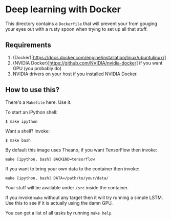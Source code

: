 # Deep learning with Docker

This directory contains a `Dockerfile` that will prevent your from gouging your eyes out with a rusty spoon when trying to set up all that stuff.

## Requirements

1. (Docker)[https://docs.docker.com/engine/installation/linux/ubuntulinux/]
2. (NVIDIA Docker)]https://github.com/NVIDIA/nvidia-docker] if you want GPU (you probably do)
3. NVIDIA drivers on your host if you installed NVIDIA Docker.

## How to use this?

There's a `Makefile` here. Use it.

To start an iPython shell:

`$ make ipython`

Want a shell? Invoke:

`$ make bash`

By default this image uses Theano, if you want TensorFlow then invoke:

`make [ipython, bash] BACKEND=tensorflow`

If you want to bring your own data to the container then invoke:

`make [ipython, bash] DATA=/path/to/your/data/`

Your stuff will be available under `/src` inside the container.

If you invoke `make` without any target then it will try running a simple LSTM. Use this to see if it is actually using the damn GPU.

You can get a list of all tasks by running `make help`.
